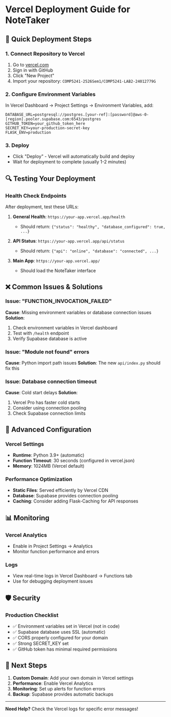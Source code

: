 # Vercel Deployment Guide for NoteTaker

## 🚀 Quick Deployment Steps

### 1. **Connect Repository to Vercel**
1. Go to [vercel.com](https://vercel.com)
2. Sign in with GitHub
3. Click "New Project"
4. Import your repository: `COMP5241-2526Sem1/COMP5241-LAB2-24012779G`

### 2. **Configure Environment Variables**
In Vercel Dashboard → Project Settings → Environment Variables, add:

```env
DATABASE_URL=postgresql://postgres.[your-ref]:[password]@aws-0-[region].pooler.supabase.com:6543/postgres
GITHUB_TOKEN=your_github_token_here
SECRET_KEY=your-production-secret-key
FLASK_ENV=production
```

### 3. **Deploy**
- Click "Deploy" - Vercel will automatically build and deploy
- Wait for deployment to complete (usually 1-2 minutes)

## 🔍 **Testing Your Deployment**

### Health Check Endpoints
After deployment, test these URLs:

1. **General Health**: `https://your-app.vercel.app/health`
   - Should return: `{"status": "healthy", "database_configured": true, ...}`

2. **API Status**: `https://your-app.vercel.app/api/status`
   - Should return: `{"api": "online", "database": "connected", ...}`

3. **Main App**: `https://your-app.vercel.app/`
   - Should load the NoteTaker interface

## ❌ **Common Issues & Solutions**

### Issue: "FUNCTION_INVOCATION_FAILED"
**Cause**: Missing environment variables or database connection issues
**Solution**: 
1. Check environment variables in Vercel dashboard
2. Test with `/health` endpoint
3. Verify Supabase database is active

### Issue: "Module not found" errors
**Cause**: Python import path issues
**Solution**: The new `api/index.py` should fix this

### Issue: Database connection timeout
**Cause**: Cold start delays
**Solution**: 
1. Vercel Pro has faster cold starts
2. Consider using connection pooling
3. Check Supabase connection limits

## 🔧 **Advanced Configuration**

### Vercel Settings
- **Runtime**: Python 3.9+ (automatic)
- **Function Timeout**: 30 seconds (configured in vercel.json)
- **Memory**: 1024MB (Vercel default)

### Performance Optimization
- **Static Files**: Served efficiently by Vercel CDN
- **Database**: Supabase provides connection pooling
- **Caching**: Consider adding Flask-Caching for API responses

## 📊 **Monitoring**

### Vercel Analytics
- Enable in Project Settings → Analytics
- Monitor function performance and errors

### Logs
- View real-time logs in Vercel Dashboard → Functions tab
- Use for debugging deployment issues

## 🛡️ **Security**

### Production Checklist
- ✅ Environment variables set in Vercel (not in code)
- ✅ Supabase database uses SSL (automatic)
- ✅ CORS properly configured for your domain
- ✅ Strong SECRET_KEY set
- ✅ GitHub token has minimal required permissions

## 🎯 **Next Steps**

1. **Custom Domain**: Add your own domain in Vercel settings
2. **Performance**: Enable Vercel Analytics
3. **Monitoring**: Set up alerts for function errors
4. **Backup**: Supabase provides automatic backups

---

**Need Help?** Check the Vercel logs for specific error messages!